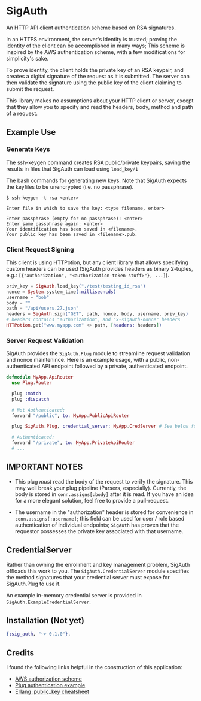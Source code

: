 # SigAuth

An HTTP API client authentication scheme based on RSA signatures.

In an HTTPS environment, the server's identity is trusted; proving the identity of the client can be accomplished in many ways; This scheme is inspired by the AWS authentication scheme, with a few modifications for simplicity's sake.

To prove identity, the client holds the private key of an RSA keypair, and creates a digital signature of the request as it is submitted.  The server can then validate the signature using the public key of the client claiming to submit the request.

This library makes no assumptions about your HTTP client or server, except that they allow you to specify and read the headers, body, method and path of a request.

## Example Use

### Generate Keys

The ssh-keygen command creates RSA public/private keypairs, saving the results in
files that SigAuth can load using `load_key/1`

The bash commands for generating new keys.  Note that SigAuth expects the
keyfiles to be unencrypted (i.e. no passphrase).

```
$ ssh-keygen -t rsa <enter>

Enter file in which to save the key: <type filename, enter>

Enter passphrase (empty for no passphrase): <enter>
Enter same passphrase again: <enter>
Your identification has been saved in <filename>.
Your public key has been saved in <filename>.pub.

```

### Client Request Signing

This client is using HTTPotion, but any client library that allows specifying
custom headers can be used (SigAuth provides headers as binary 2-tuples, e.g.:
`[{"authorization", "<authorization-token-stuff>"}, ...]`).

```elixir
priv_key = SigAuth.load_key("./test/testing_id_rsa")
nonce = System.system_time(:milliseoncds)
username = "bob"
body = ""
path = "/api/users.27.json"
headers = SigAuth.sign("GET", path, nonce, body, username, priv_key)
# headers contains "authorization", and "x-sigauth-nonce" headers
HTTPotion.get("www.myapp.com" <> path, [headers: headers])
```

### Server Request Validation

SigAuth provides the `SigAuth.Plug` module to streamline request validation and
nonce maintenince.  Here is an example usage, with a public, non-authenticated
API endpoint followed by a private, authenticated endpoint.

```elixir
defmodule MyApp.ApiRouter
  use Plug.Router

  plug :match
  plug :dispatch

  # Not Authenticated:
  forward "/public", to: MyApp.PublicApiRouter

  plug SigAuth.Plug, credential_server: MyApp.CredServer # See below for details

  # Authenticated:
  forward "/private", to: MyApp.PrivateApiRouter
  # ...

```

## IMPORTANT NOTES

 - This plug *must* read the body of the request to verify the signature. This
 may well break your plug pipeline (Parsers, especially).  Currently, the body
 is stored in `conn.assigns[:body]` after it is read.  If you have an idea for
 a more elegant solution, feel free to provide a pull-request.

 - The username in the "authorization" header is stored for convenience in
 `conn.assigns[:username]`; this field can be used for user / role based
 authentication of individual endpoints; `SigAuth` has proven that the
 requestor possesses the private key associated with that username.

## CredentialServer

Rather than owning the enrollment and key management problem, SigAuth offloads
this work to you.  The `SigAuth.CredentialServer` module specifies the method
signatures that your credential server must expose for SigAuth.Plug to use it.

An example in-memory credential server is provided in
`SigAuth.ExampleCredentialServer`.

## Installation (Not yet)

```elixir
{:sig_auth, "~> 0.1.0"},
```

## Credits

I found the following links helpful in the construction of this application:

- [AWS authorization scheme](http://docs.aws.amazon.com/AmazonS3/latest/dev/RESTAuthentication.html)
- [Plug authentication example](http://luk3thomas.com/authentiation-in-elixir-plug-20160722.html)
- [Erlang :public_key cheatsheet](https://gist.github.com/zucaritask/3864572)
